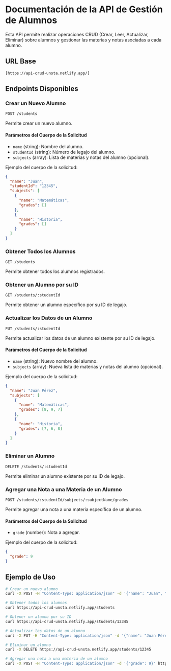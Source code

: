 # Documentación de la API de Gestión de Alumnos

Esta API permite realizar operaciones CRUD (Crear, Leer, Actualizar, Eliminar) sobre alumnos y gestionar las materias y notas asociadas a cada alumno.

## URL Base

```
[https://api-crud-unsta.netlify.app/]
```

## Endpoints Disponibles

### Crear un Nuevo Alumno

```
POST /students
```

Permite crear un nuevo alumno.

#### Parámetros del Cuerpo de la Solicitud

- `name` (string): Nombre del alumno.
- `studentId` (string): Número de legajo del alumno.
- `subjects` (array): Lista de materias y notas del alumno (opcional).

Ejemplo del cuerpo de la solicitud:

```json
{
  "name": "Juan",
  "studentId": "12345",
  "subjects": [
    {
      "name": "Matemáticas",
      "grades": []
    },
    {
      "name": "Historia",
      "grades": []
    }
  ]
}
```

### Obtener Todos los Alumnos

```
GET /students
```

Permite obtener todos los alumnos registrados.

### Obtener un Alumno por su ID

```
GET /students/:studentId
```

Permite obtener un alumno específico por su ID de legajo.

### Actualizar los Datos de un Alumno

```
PUT /students/:studentId
```

Permite actualizar los datos de un alumno existente por su ID de legajo.

#### Parámetros del Cuerpo de la Solicitud

- `name` (string): Nuevo nombre del alumno.
- `subjects` (array): Nueva lista de materias y notas del alumno (opcional).

Ejemplo del cuerpo de la solicitud:

```json
{
  "name": "Juan Pérez",
  "subjects": [
    {
      "name": "Matemáticas",
      "grades": [8, 9, 7]
    },
    {
      "name": "Historia",
      "grades": [7, 6, 8]
    }
  ]
}
```

### Eliminar un Alumno

```
DELETE /students/:studentId
```

Permite eliminar un alumno existente por su ID de legajo.

### Agregar una Nota a una Materia de un Alumno

```
POST /students/:studentId/subjects/:subjectName/grades
```

Permite agregar una nota a una materia específica de un alumno.

#### Parámetros del Cuerpo de la Solicitud

- `grade` (number): Nota a agregar.

Ejemplo del cuerpo de la solicitud:

```json
{
  "grade": 9
}
```

## Ejemplo de Uso

```bash
# Crear un nuevo alumno
curl -X POST -H "Content-Type: application/json" -d '{"name": "Juan", "studentId": "12345", "subjects": [{"name": "Matemáticas", "grades": []}, {"name": "Historia", "grades": []}]}' https://api-crud-unsta.netlify.app/students

# Obtener todos los alumnos
curl https://api-crud-unsta.netlify.app/students

# Obtener un alumno por su ID
curl https://api-crud-unsta.netlify.app/students/12345

# Actualizar los datos de un alumno
curl -X PUT -H "Content-Type: application/json" -d '{"name": "Juan Pérez", "subjects": [{"name": "Matemáticas", "grades": [8, 9, 7]}, {"name": "Historia", "grades": [7, 6, 8]}]}' https://api-crud-unsta.netlify.app/students/12345

# Eliminar un alumno
curl -X DELETE https://api-crud-unsta.netlify.app/students/12345

# Agregar una nota a una materia de un alumno
curl -X POST -H "Content-Type: application/json" -d '{"grade": 9}' https://api-crud-unsta.netlify.app/students/12345/subjects/Matemáticas/grades
```

